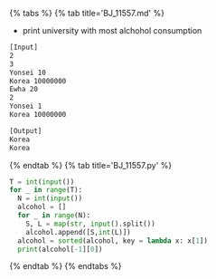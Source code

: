 {% tabs %}
{% tab title='BJ_11557.md' %}

* print university with most alchohol consumption

```txt
[Input]
2
3
Yonsei 10
Korea 10000000
Ewha 20
2
Yonsei 1
Korea 10000000

[Output]
Korea
Korea
```

{% endtab %}
{% tab title='BJ_11557.py' %}

```py
T = int(input())
for _ in range(T):
  N = int(input())
  alcohol = []
  for _ in range(N):
    S, L = map(str, input().split())
    alcohol.append([S,int(L)])
  alcohol = sorted(alcohol, key = lambda x: x[1])
  print(alcohol[-1][0])
```

{% endtab %}
{% endtabs %}
